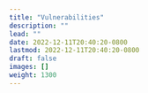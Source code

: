 ```yaml
---
title: "Vulnerabilities"
description: ""
lead: ""
date: 2022-12-11T20:40:20-0800
lastmod: 2022-12-11T20:40:20-0800
draft: false
images: []
weight: 1300
---
```

